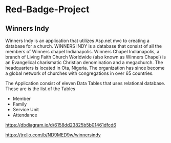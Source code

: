 # Red-Badge-Project

## Winners Indy

Winners Indy is an application that  utilizes Asp.net mvc  to creating a database for a church. WINNERS INDY is a database that consist of all the members of Winners chapel Indianapolis. Winners Chapel Indianapolis, a branch of Living Faith Church Worldwide (also known as Winners Chapel) is an Evangelical charismatic Christian denomination and a megachurch. The headquarters is located in Ota, Nigeria. The organization has since become a global network of churches with congregations in over 65 countries.

The Application consist of eleven Data Tables that uses relational database. These are is the list of the Tables 
- Member
- Family
- Service Unit
- Attendance



https://dbdiagram.io/d/6158dd23825b5b01461dfcd6

https://trello.com/b/ND9MED9w/winnersindy
